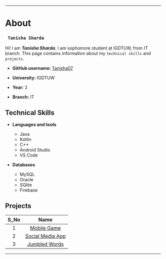 ___________________________________
# About

 ### ` Tanisha Sharda`  
 Hi! I am <i><b>Tanisha Sharda</b></i>. I am sophomore student at IGDTUW, from *IT* branch.  This page contains information about my `technical skills` and `projects`. 
 

*  **GitHub username:** [Tanisha07](https://github.com/Tanisha07 "My Github")

*  **University:** IGDTUW

*  **Year:**   2

*  **Branch:** IT

## Technical Skills
* **Languages and tools** 
	* Java
	* Kotlin
	* C++
	* Android Studio
	* VS Code
	
* **Databases**
	* MySQL
	* Oracle
	* SQlite
	* Firebase
## Projects


| S_No | Name
| :-------------: | :-------------: |
| 1   | [Mobile Game](https://github.com/Tanisha07/CatchTheGauntlet "Game Link Github")|
| 2   | [Social Media App](https://github.com/Tanisha07/InstaClone "App Link Github") |
| 3   | [Jumbled Words](https://github.com/Tanisha07/Jumble-Rumble-Game "Game Link Github")|

<hr>